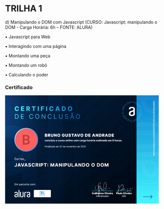 # TRILHA 1

d) Manipulando o DOM com Javascript (CURSO: Javascript: manipulando o DOM - Carga Horária: 6h – FONTE: ALURA)

▪ Javascript para Web

▪ Interagindo com uma página

▪ Montando uma peça

▪ Montando um robô

▪ Calculando o poder

### Certificado

![Certificado](assets/certificate.png)
